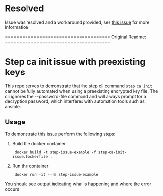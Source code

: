 # Resolved
Issue was resolved and a workaround provided, see [this issue](https://github.com/smallstep/cli/issues/220) for more information

===================================== Original Readme: =====================================
# Step ca init issue with preexisting keys
This repo serves to demonstrate that the step cli command `step ca init` cannot be fully automated when using a preexisting encrypted key file. The cli ignores the --password-file command and will always prompt for a decryption password, which interferes with automation tools such as ansible.

## Usage
To demonstrate this issue perform the following steps:

1. Build the docker container
        
        docker build -t step-issue-example -f step-ca-init-issue.Dockerfile .

2. Run the container

        docker run -it --rm step-issue-example

You should see output indicating what is happening and where the error occurs
